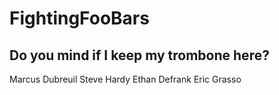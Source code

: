 # FightingFooBars

## Do you mind if I keep my trombone here?

Marcus Dubreuil
Steve Hardy
Ethan Defrank
Eric Grasso
